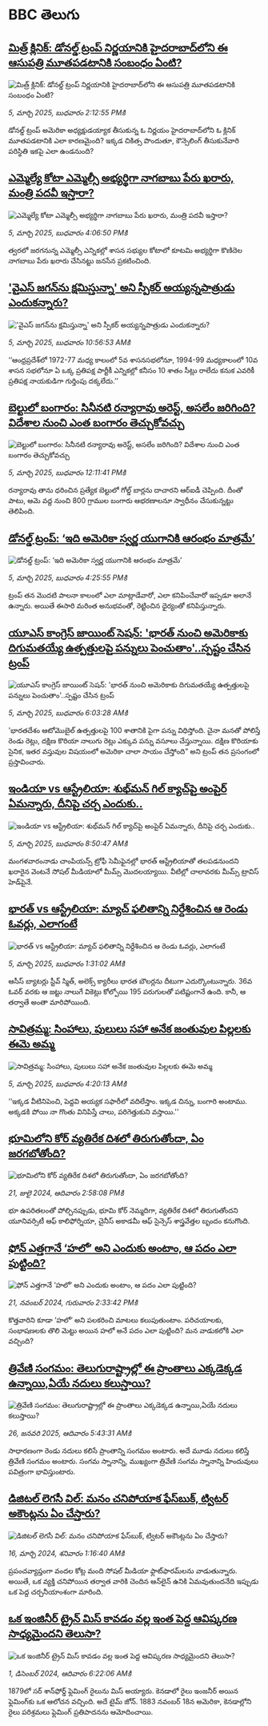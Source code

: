 # BBC తెలుగు## [మిత్ర్ క్లినిక్: డోనల్డ్ ట్రంప్ నిర్ణయానికి హైదరాబాద్‌లోని ఈ ఆసుపత్రి మూతపడటానికి సంబంధం ఏంటి? ](https://www.bbc.com/telugu/articles/ckgz3d49evdo?at_campaign=githubrss)![మిత్ర్ క్లినిక్: డోనల్డ్ ట్రంప్ నిర్ణయానికి హైదరాబాద్‌లోని ఈ ఆసుపత్రి మూతపడటానికి సంబంధం ఏంటి? ](https://ichef.bbci.co.uk/ace/standard/240/cpsprodpb/fb93/live/475a1250-f9ca-11ef-9f72-45b1d71715b1.jpg)_5, మార్చి 2025, బుధవారం 2:12:55 PMకి_డోనల్డ్ ట్రంప్ అమెరికా అధ్యక్షుడయ్యాక తీసుకున్న ఓ నిర్ణయం హైదరాబాద్‌లోని ఓ క్లినిక్ మూతపడటానికి ఎలా కారణమైంది? ఇక్కడ చికిత్స పొందుతూ, కౌన్సెలింగ్ తీసుకునేవారి పరిస్థితి ఇకపై ఎలా ఉండనుంది?## [ఎమ్మెల్యే కోటా ఎమ్మెల్సీ అభ్యర్థిగా నాగబాబు పేరు ఖరారు, మంత్రి పదవీ ఇస్తారా? ](https://www.bbc.com/telugu/articles/cewk099gwy2o?at_campaign=githubrss)![ఎమ్మెల్యే కోటా ఎమ్మెల్సీ అభ్యర్థిగా నాగబాబు పేరు ఖరారు, మంత్రి పదవీ ఇస్తారా? ](https://ichef.bbci.co.uk/ace/standard/240/cpsprodpb/967b/live/619bc970-f9d3-11ef-8be4-3bf54461d42e.jpg)_5, మార్చి 2025, బుధవారం 4:06:50 PMకి_త్వరలో జరగనున్న ఎమ్మెల్సీ ఎన్నికల్లో శాసన సభ్యుల కోటాలో కూటమి అభ్యర్థిగా కొణిదెల నాగబాబు పేరు ఖరారు చేసినట్టు జనసేన ప్రకటించింది.## ['వైఎస్‌ జగన్‌ను క్షమిస్తున్నా' అని స్పీకర్‌ అయ్యన్నపాత్రుడు ఎందుకన్నారు? ](https://www.bbc.com/telugu/articles/cy87g2epev3o?at_campaign=githubrss)!['వైఎస్‌ జగన్‌ను క్షమిస్తున్నా' అని స్పీకర్‌ అయ్యన్నపాత్రుడు ఎందుకన్నారు? ](https://ichef.bbci.co.uk/ace/standard/240/cpsprodpb/99d3/live/ef19b5c0-f9ae-11ef-b257-2b725ccbdd87.jpg)_5, మార్చి 2025, బుధవారం 10:56:53 AMకి_‘‘ఆంధ్రప్రదేశ్‌లో 1972-77 మధ్య కాలంలో 5వ శాసనసభలోనూ, 1994-99 మధ్యకాలంలో 10వ శాసన సభలోనూ ఏ ఒక్క ప్రతిపక్ష పార్టీకీ ఎన్నికల్లో కనీసం 10 శాతం సీట్లు రాలేదు కనుక ఎవరికీ ప్రతిపక్ష నాయకుడిగా గుర్తింపు దక్కలేదు.’’## [బెల్టులో బంగారం:  సినీనటి రన్యారావు అరెస్ట్, అసలేం జరిగింది? విదేశాల నుంచి ఎంత బంగారం తెచ్చుకోవచ్చు](https://www.bbc.com/telugu/articles/c743zgwxxd8o?at_campaign=githubrss)![బెల్టులో బంగారం:  సినీనటి రన్యారావు అరెస్ట్, అసలేం జరిగింది? విదేశాల నుంచి ఎంత బంగారం తెచ్చుకోవచ్చు](https://ichef.bbci.co.uk/ace/standard/240/cpsprodpb/ec64/live/e4045360-f9aa-11ef-8c03-7dfdbeeb2526.jpg)_5, మార్చి 2025, బుధవారం 12:11:41 PMకి_రన్యారావు తాను ధరించిన ప్రత్యేక బెల్టులో గోల్డ్ బార్లను దాచారని ఆర్ఐడీ చెప్పింది.  దీంతో పాటు, ఆమె వద్ద నుంచి 800 గ్రాముల బంగారు ఆభరణాలనూ  స్వాధీనం చేసుకున్నట్టు తెలిపింది.## [డోనల్డ్ ట్రంప్: ‘ఇది అమెరికా స్వర్ణ యుగానికి ఆరంభం మాత్రమే’](https://www.bbc.com/telugu/articles/c17qwk8rnvro?at_campaign=githubrss)![డోనల్డ్ ట్రంప్: ‘ఇది అమెరికా స్వర్ణ యుగానికి ఆరంభం మాత్రమే’](https://ichef.bbci.co.uk/ace/standard/240/cpsprodpb/d741/live/534261d0-f9de-11ef-aa92-5f009e8149ab.jpg)_5, మార్చి 2025, బుధవారం 4:25:55 PMకి_ట్రంప్ తన మొదటి పాలనా కాలంలో ఎలా మాట్లాడేవారో, ఎలా కనిపించేవారో ఇప్పడూ అలానే ఉన్నారు. అయితే ఈసారి మరింత అనుభవంతో, రెట్టించిన ధైర్యంతో కనిపిస్తున్నారు.## [యూఎస్ కాంగ్రెస్ జాయింట్ సెషన్: 'భారత్ ‌నుంచి అమెరికాకు దిగుమతయ్యే ఉత్పత్తులపై పన్నులు పెంచుతాం'..స్పష్టం చేసిన ట్రంప్ ](https://www.bbc.com/telugu/articles/c3vwd665nveo?at_campaign=githubrss)![యూఎస్ కాంగ్రెస్ జాయింట్ సెషన్: 'భారత్ ‌నుంచి అమెరికాకు దిగుమతయ్యే ఉత్పత్తులపై పన్నులు పెంచుతాం'..స్పష్టం చేసిన ట్రంప్ ](https://ichef.bbci.co.uk/ace/standard/240/cpsprodpb/7edd/live/55fab030-f97f-11ef-896e-d7e7fb1719a4.png)_5, మార్చి 2025, బుధవారం 6:03:28 AMకి_'భారతదేశం ఆటోమొబైల్ ఉత్పత్తులపై 100 శాతానికి పైగా పన్ను విధిస్తోంది.  చైనా మనతో పోలిస్తే రెండు రెట్లు, దక్షిణ కొరియా నాలుగు రెట్లు ఎక్కువ పన్ను వసూలు చేస్తున్నాయి. దక్షిణ కొరియాకు సైనిక, ఇతర వస్తువుల విషయంలో అమెరికా చాలా సాయం చేస్తోంది” అని ట్రంప్ తన ప్రసంగంలో ప్రస్తావించారు.## [ఇండియా vs ఆస్ట్రేలియా: శుభ్‌మన్‌ గిల్  క్యాచ్‌పై అంపైర్ ఏమన్నారు, దీనిపై చర్చ ఎందుకు..](https://www.bbc.com/telugu/articles/cm2n0jnx482o?at_campaign=githubrss)![ఇండియా vs ఆస్ట్రేలియా: శుభ్‌మన్‌ గిల్  క్యాచ్‌పై అంపైర్ ఏమన్నారు, దీనిపై చర్చ ఎందుకు..](https://ichef.bbci.co.uk/ace/standard/240/cpsprodpb/90e5/live/7983b4e0-f996-11ef-ae5c-2f8723cb2041.jpg)_5, మార్చి 2025, బుధవారం 8:50:47 AMకి_మంగళవారంనాడు చాంపియన్స్ ట్రోఫీ సెమీఫైనల్లో భారత్ ఆస్ట్రేలియాతో తలపడనుందని ఖరారైన వెంటనే సోషల్ మీడియాలో మీమ్స్ మొదలయ్యాయి. వీటిల్లో చాలావరకు మీమ్స్ ట్రావిస్ హెడ్‌పైనే.## [భారత్ vs ఆస్ట్రేలియా: మ్యాచ్ ఫలితాన్ని నిర్దేశించిన ఆ రెండు ఓవర్లు, ఎలాగంటే ](https://www.bbc.com/telugu/articles/crkn6676r3jo?at_campaign=githubrss)![భారత్ vs ఆస్ట్రేలియా: మ్యాచ్ ఫలితాన్ని నిర్దేశించిన ఆ రెండు ఓవర్లు, ఎలాగంటే ](https://ichef.bbci.co.uk/ace/standard/240/cpsprodpb/643f/live/dac79980-f962-11ef-ba1b-43fa288c54fc.jpg)_5, మార్చి 2025, బుధవారం 1:31:02 AMకి_ఆసీస్ బ్యాటర్లు స్టీవ్ స్మిత్, అలెక్స్ క్యారీలు భారత బౌలర్లను దీటుగా ఎదుర్కొంటున్నారు. 36వ ఓవర్ వరకు ఆ జట్టు నాలుగే వికెట్లు కోల్పోయి 195 పరుగులతో పటిష్టంగానే ఉంది. కానీ, ఆ తర్వాతే అంతా మారిపోయింది.## [సావిత్రమ్మ: సింహాలు, పులులు సహా అనేక జంతువుల పిల్లలకు ఈమె అమ్మ](https://www.bbc.com/telugu/articles/clyzlzz50rno?at_campaign=githubrss)![సావిత్రమ్మ: సింహాలు, పులులు సహా అనేక జంతువుల పిల్లలకు ఈమె అమ్మ](https://ichef.bbci.co.uk/ace/standard/240/cpsprodpb/ae7c/live/d0895650-f8e7-11ef-9e61-71ee71f26eb1.jpg)_5, మార్చి 2025, బుధవారం 4:20:13 AMకి_‘‘ఇక్కడ వీటినిపెంచి, పెద్దవి అయ్యక సఫారీలో వదిలేస్తాం. ఇక్కడ చిన్ను, బంగారి అంటాము. అక్కడకి పోయి నా గొంతు వినిపిస్తే చాలు, పరిగెత్తుకుని వస్తాయి.''## [భూమిలోని కోర్ వ్యతిరేక దిశలో తిరుగుతోందా, ఏం జరగబోతోంది?](https://www.bbc.com/telugu/articles/crgr7rnd7g4o?at_campaign=githubrss)![భూమిలోని కోర్ వ్యతిరేక దిశలో తిరుగుతోందా, ఏం జరగబోతోంది?](https://ichef.bbci.co.uk/ace/standard/240/cpsprodpb/cc28/live/4457bc00-3ec3-11ef-b2f4-77406157b906.jpg)_21, జులై 2024, ఆదివారం 2:58:08 PMకి_భూ ఉపరితలంతో పోల్చినప్పుడు, భూమి కోర్ నెమ్మదిగా, వ్యతిరేక దిశలో తిరుగుతోందని యూనివర్సిటీ ఆఫ్ కాలిఫోర్నియా, చైనీస్ అకాడమీ ఆఫ్ సైన్సెస్‌ శాస్త్రవేత్తల బృందం కనుగొంది.## [ఫోన్ ఎత్తగానే ‘హలో’ అని ఎందుకు అంటాం, ఆ పదం ఎలా పుట్టింది?](https://www.bbc.com/telugu/articles/cgj7x7gdjq4o?at_campaign=githubrss)![ఫోన్ ఎత్తగానే ‘హలో’ అని ఎందుకు అంటాం, ఆ పదం ఎలా పుట్టింది?](https://ichef.bbci.co.uk/ace/standard/240/cpsprodpb/0618/live/7a20ebb0-a807-11ef-b21e-5359bd56d02f.jpg)_21, నవంబర్ 2024, గురువారం 2:33:42 PMకి_కొత్తవారిని కూడా ‘హలో’ అని పలకరించి మాటలు కలుపుతుంటాం.  పరిచయాలకు, సంభాషణలకు తొలి మెట్టు అయిన హలో అనే పదం ఎలా పుట్టింది? మన వాడుకలోకి ఎలా వచ్చింది?## [త్రివేణి సంగమం: తెలుగురాష్ట్రాల్లో ఈ ప్రాంతాలు ఎక్కడెక్కడ ఉన్నాయి,ఏయే నదులు కలుస్తాయి? ](https://www.bbc.com/telugu/articles/cz7elrr17jeo?at_campaign=githubrss)![త్రివేణి సంగమం: తెలుగురాష్ట్రాల్లో ఈ ప్రాంతాలు ఎక్కడెక్కడ ఉన్నాయి,ఏయే నదులు కలుస్తాయి? ](https://ichef.bbci.co.uk/ace/standard/240/cpsprodpb/9dad/live/7f50e780-da42-11ef-a37f-eba91255dc3d.jpg)_26, జనవరి 2025, ఆదివారం 5:43:31 AMకి_సాధారణంగా రెండు నదులు కలిసే ప్రాంతాన్ని సంగమం అంటారు. అదే మూడు నదులు కలిస్తే త్రివేణి సంగమం అంటారు. సంగమ స్నానాన్ని, ముఖ్యంగా త్రివేణి సంగమ స్నానాన్ని హిందువులు పవిత్రంగా భావిస్తుంటారు.## [డిజిటల్ లెగసీ విల్: మనం చనిపోయాక ఫేస్‌బుక్, ట్విటర్‌ అకౌంట్లను ఏం చేస్తారు?](https://www.bbc.com/telugu/articles/cx0zl1qeyq2o?at_campaign=githubrss)![డిజిటల్ లెగసీ విల్: మనం చనిపోయాక ఫేస్‌బుక్, ట్విటర్‌ అకౌంట్లను ఏం చేస్తారు?](https://ichef.bbci.co.uk/ace/standard/240/cpsprodpb/bea2/live/2323ffd0-e2d4-11ee-9410-0f893255c2a0.jpg)_16, మార్చి 2024, శనివారం 1:16:40 AMకి_ప్రపంచవ్యాప్తంగా వందల కోట్ల మంది సోషల్ మీడియా ఫ్లాట్‌ఫారమ్‌లను వాడుతున్నారు. అయితే, ఒక వ్యక్తి చనిపోయిన తర్వాత వారికి చెందిన ఆన్‌లైన్ ఉనికి ఏమవుతుందనేది ఇప్పుడు ఒక పెద్ద చర్చనీయాంశంగా మారింది.## [ఒక ఇంజినీర్ ట్రైన్ మిస్ కావడం వల్ల ఇంత పెద్ద ఆవిష్కరణ సాధ్యమైందని తెలుసా?](https://www.bbc.com/telugu/articles/c774y4mdrgdo?at_campaign=githubrss)![ఒక ఇంజినీర్ ట్రైన్ మిస్ కావడం వల్ల ఇంత పెద్ద ఆవిష్కరణ సాధ్యమైందని తెలుసా?](https://ichef.bbci.co.uk/ace/standard/240/cpsprodpb/d07c/live/d2f92490-ab19-11ef-8264-5f9791599833.jpg)_1, డిసెంబర్ 2024, ఆదివారం 6:22:06 AMకి_1879లో సర్ శాన్‌ఫోర్డ్ ఫ్లెమింగ్ రైలును మిస్ అయ్యారు. కెనడాలో రైలు ఇంజనీర్ అయిన ఫ్లెమింగ్‌కు ఒక ఆలోచన వచ్చింది. అదే టైమ్ జోన్‌. 
1883 నవంబర్ 18న అమెరికా, కెనడాల్లోని రైలు పరిశ్రమలు ఫ్లెమింగ్ ప్రతిపాదనను ఆమోదించాయి.